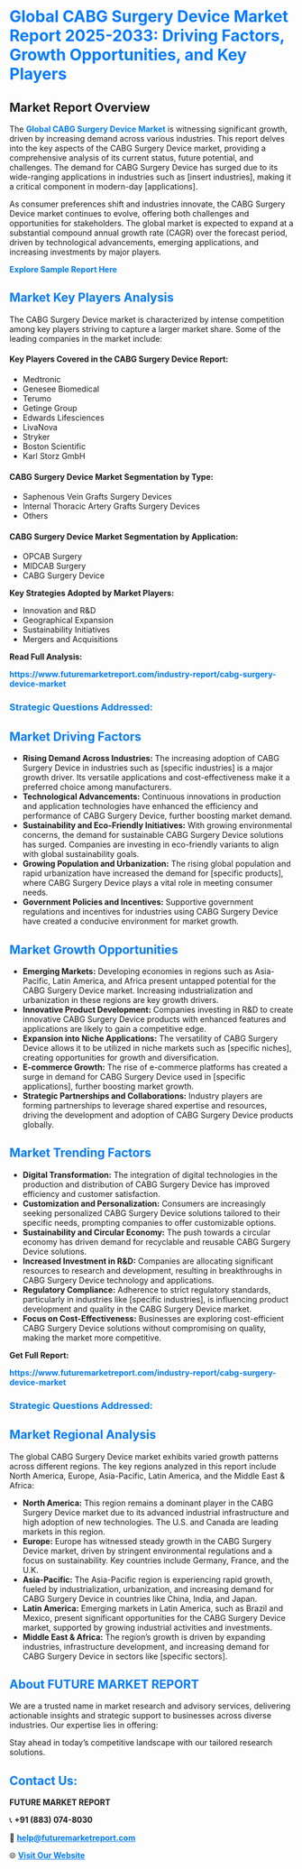 <h1 style="color: #007BFF;">Global CABG Surgery Device Market Report 2025-2033: Driving Factors, Growth Opportunities, and Key Players</h1>

<section id="overview">
<h2>Market Report Overview</h2>
<p>The <a href="https://www.futuremarketreport.com/industry-report/cabg-surgery-device-market" style="color: #007BFF; text-decoration: none;"><strong>Global CABG Surgery Device Market</strong></a> is witnessing significant growth, driven by increasing demand across various industries. This report delves into the key aspects of the CABG Surgery Device market, providing a comprehensive analysis of its current status, future potential, and challenges. The demand for CABG Surgery Device has surged due to its wide-ranging applications in industries such as [insert industries], making it a critical component in modern-day [applications].</p>
<p>As consumer preferences shift and industries innovate, the CABG Surgery Device market continues to evolve, offering both challenges and opportunities for stakeholders. The global market is expected to expand at a substantial compound annual growth rate (CAGR) over the forecast period, driven by technological advancements, emerging applications, and increasing investments by major players.</p>
</section>

<section id="overview">
<p><a href="https://www.futuremarketreport.com/request-sample/reportId=122966" style="color: #007BFF; text-decoration: none;"><strong>Explore Sample Report Here</strong></a></p>
</section>

<section id="key-players">
<h2 style="color: #007BFF;">Market Key Players Analysis</h2>
<p>The CABG Surgery Device market is characterized by intense competition among key players striving to capture a larger market share. Some of the leading companies in the market include:</p>
<h4>Key Players Covered in the CABG Surgery Device Report:</h4>
<ul><li>Medtronic</li><li>Genesee Biomedical</li><li>Terumo</li><li>Getinge Group</li><li>Edwards Lifesciences</li><li>LivaNova</li><li>Stryker</li><li>Boston Scientific</li><li>Karl Storz GmbH</li></ul>
<h4>CABG Surgery Device Market Segmentation by Type:</h4>
<ul><li>Saphenous Vein Grafts Surgery Devices</li><li>Internal Thoracic Artery Grafts Surgery Devices</li><li>Others</li></ul>

<h4>CABG Surgery Device Market Segmentation by Application:</h4>
<ul><li>OPCAB Surgery</li><li>MIDCAB Surgery</li><li>CABG Surgery Device</li></ul>
<p><strong>Key Strategies Adopted by Market Players:</strong></p>
<ul>
<li>Innovation and R&D</li>
<li>Geographical Expansion</li>
<li>Sustainability Initiatives</li>
<li>Mergers and Acquisitions</li>
</ul>
</section>

<section>
<p><strong>Read Full Analysis: </strong></p><a href="https://www.futuremarketreport.com/industry-report/cabg-surgery-device-market" style="color: #007BFF; text-decoration: none;"><strong>https://www.futuremarketreport.com/industry-report/cabg-surgery-device-market</strong></a>
<h3 style="color: #007BFF;">Strategic Questions Addressed:</h3>
</section>

<section id="driving-factors">
<h2 style="color: #007BFF;">Market Driving Factors</h2>
<ul>
<li><strong>Rising Demand Across Industries:</strong> The increasing adoption of CABG Surgery Device in industries such as [specific industries] is a major growth driver. Its versatile applications and cost-effectiveness make it a preferred choice among manufacturers.</li>
<li><strong>Technological Advancements:</strong> Continuous innovations in production and application technologies have enhanced the efficiency and performance of CABG Surgery Device, further boosting market demand.</li>
<li><strong>Sustainability and Eco-Friendly Initiatives:</strong> With growing environmental concerns, the demand for sustainable CABG Surgery Device solutions has surged. Companies are investing in eco-friendly variants to align with global sustainability goals.</li>
<li><strong>Growing Population and Urbanization:</strong> The rising global population and rapid urbanization have increased the demand for [specific products], where CABG Surgery Device plays a vital role in meeting consumer needs.</li>
<li><strong>Government Policies and Incentives:</strong> Supportive government regulations and incentives for industries using CABG Surgery Device have created a conducive environment for market growth.</li>
</ul>
</section>

<section id="growth-opportunities">
<h2 style="color: #007BFF;">Market Growth Opportunities</h2>
<ul>
<li><strong>Emerging Markets:</strong> Developing economies in regions such as Asia-Pacific, Latin America, and Africa present untapped potential for the CABG Surgery Device market. Increasing industrialization and urbanization in these regions are key growth drivers.</li>
<li><strong>Innovative Product Development:</strong> Companies investing in R&D to create innovative CABG Surgery Device products with enhanced features and applications are likely to gain a competitive edge.</li>
<li><strong>Expansion into Niche Applications:</strong> The versatility of CABG Surgery Device allows it to be utilized in niche markets such as [specific niches], creating opportunities for growth and diversification.</li>
<li><strong>E-commerce Growth:</strong> The rise of e-commerce platforms has created a surge in demand for CABG Surgery Device used in [specific applications], further boosting market growth.</li>
<li><strong>Strategic Partnerships and Collaborations:</strong> Industry players are forming partnerships to leverage shared expertise and resources, driving the development and adoption of CABG Surgery Device products globally.</li>
</ul>
</section>

<section id="trending-factors">
<h2 style="color: #007BFF;">Market Trending Factors</h2>
<ul>
<li><strong>Digital Transformation:</strong> The integration of digital technologies in the production and distribution of CABG Surgery Device has improved efficiency and customer satisfaction.</li>
<li><strong>Customization and Personalization:</strong> Consumers are increasingly seeking personalized CABG Surgery Device solutions tailored to their specific needs, prompting companies to offer customizable options.</li>
<li><strong>Sustainability and Circular Economy:</strong> The push towards a circular economy has driven demand for recyclable and reusable CABG Surgery Device solutions.</li>
<li><strong>Increased Investment in R&D:</strong> Companies are allocating significant resources to research and development, resulting in breakthroughs in CABG Surgery Device technology and applications.</li>
<li><strong>Regulatory Compliance:</strong> Adherence to strict regulatory standards, particularly in industries like [specific industries], is influencing product development and quality in the CABG Surgery Device market.</li>
<li><strong>Focus on Cost-Effectiveness:</strong> Businesses are exploring cost-efficient CABG Surgery Device solutions without compromising on quality, making the market more competitive.</li>
</ul>
</section>

<section>
<p><strong>Get Full Report: </strong></p><a href="https://www.futuremarketreport.com/industry-report/cabg-surgery-device-market" style="color: #007BFF; text-decoration: none;"><strong>https://www.futuremarketreport.com/industry-report/cabg-surgery-device-market</strong></a>
<h3 style="color: #007BFF;">Strategic Questions Addressed:</h3>
</section>


<section id="regional-analysis">
<h2 style="color: #007BFF;">Market Regional Analysis</h2>
<p>The global CABG Surgery Device market exhibits varied growth patterns across different regions. The key regions analyzed in this report include North America, Europe, Asia-Pacific, Latin America, and the Middle East & Africa:</p>
<ul>
<li><strong>North America:</strong> This region remains a dominant player in the CABG Surgery Device market due to its advanced industrial infrastructure and high adoption of new technologies. The U.S. and Canada are leading markets in this region.</li>
<li><strong>Europe:</strong> Europe has witnessed steady growth in the CABG Surgery Device market, driven by stringent environmental regulations and a focus on sustainability. Key countries include Germany, France, and the U.K.</li>
<li><strong>Asia-Pacific:</strong> The Asia-Pacific region is experiencing rapid growth, fueled by industrialization, urbanization, and increasing demand for CABG Surgery Device in countries like China, India, and Japan.</li>
<li><strong>Latin America:</strong> Emerging markets in Latin America, such as Brazil and Mexico, present significant opportunities for the CABG Surgery Device market, supported by growing industrial activities and investments.</li>
<li><strong>Middle East & Africa:</strong> The region’s growth is driven by expanding industries, infrastructure development, and increasing demand for CABG Surgery Device in sectors like [specific sectors].</li>
</ul>
</section>

<footer>
<h2 style="color: #007BFF;">About FUTURE MARKET REPORT</h2>
<p>We are a trusted name in market research and advisory services, delivering actionable insights and strategic support to businesses across diverse industries. Our expertise lies in offering:</p>

<p>Stay ahead in today’s competitive landscape with our tailored research solutions.</p>

<h2 style="color: #007BFF;">Contact Us:</h2>
<p><strong>FUTURE MARKET REPORT</strong></p>
<p>📞 <strong>+91 (883) 074-8030</strong></p>
<p>📧 <strong><a href="mailto:help@futuremarketreport.com" style="color: #007BFF;">help@futuremarketreport.com</a></strong></p>
<p>🌐 <strong><a href="https://www.futuremarketreport.com/" style="color: #007BFF;">Visit Our Website</a></strong></p>
</footer>